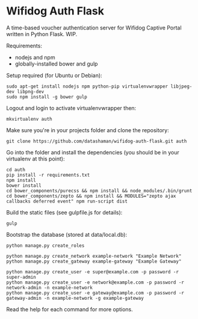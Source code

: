 Wifidog Auth Flask
==================

A time-based voucher authentication server for Wifidog Captive Portal written in Python Flask. WIP.

Requirements:

* nodejs and npm
* globally-installed bower and gulp

Setup required (for Ubuntu or Debian):

    sudo apt-get install nodejs npm python-pip virtualenvwrapper libjpeg-dev libpng-dev
    sudo npm install -g bower gulp

Logout and login to activate virtualenvwrapper then:

    mkvirtualenv auth

Make sure you're in your projects folder and clone the repository:

    git clone https://github.com/datashaman/wifidog-auth-flask.git auth

Go into the folder and install the dependencies (you should be in your virtualenv at this point):

    cd auth
    pip install -r requirements.txt
    npm install
    bower install
	cd bower_components/purecss && npm install && node_modules/.bin/grunt
	cd bower_components/zepto && npm install && MODULES="zepto ajax callbacks deferred event" npm run-script dist

Build the static files (see gulpfile.js for details):

	gulp

Bootstrap the database (stored at data/local.db):

    python manage.py create_roles

    python manage.py create_network example-network "Example Network"
    python manage.py create_gateway example-gateway "Example Gateway"

    python manage.py create_user -e super@example.com -p password -r super-admin
    python manage.py create_user -e network@example.com -p password -r network-admin -n example-network
    python manage.py create_user -e gateway@example.com -p password -r gateway-admin -n example-network -g example-gateway

Read the help for each command for more options.
